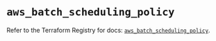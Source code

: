 # `aws_batch_scheduling_policy`

Refer to the Terraform Registry for docs: [`aws_batch_scheduling_policy`](https://registry.terraform.io/providers/hashicorp/aws/6.17.0/docs/resources/batch_scheduling_policy).
